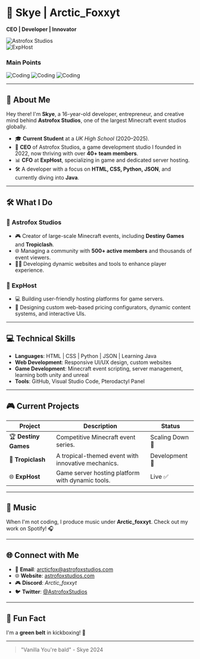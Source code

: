 # 🚀 **Skye | Arctic_Foxxyt**  
**CEO | Developer | Innovator**  

![Astrofox Studios](https://img.shields.io/badge/Astrofox_Studios-CEO-purple?style=flat-square)  
![ExpHost](https://img.shields.io/badge/ExpHost-CFO-blue?style=flat-square)  

### Main Points
![Coding](https://img.shields.io/badge/Python-yellow?style=flat-square)
![Coding](https://img.shields.io/badge/WebDev-red?style=flat-square)
![Coding](https://img.shields.io/badge/Learning-Java-orange?style=flat-square) 

---

## 🌟 **About Me**  
Hey there! I'm **Skye**, a 16-year-old developer, entrepreneur, and creative mind behind **Astrofox Studios**, one of the largest Minecraft event studios globally.  

- 🎓 **Current Student** at a *UK High School* (2020–2025).  
- 💼 **CEO** of Astrofox Studios, a game development studio I founded in 2022, now thriving with over **40+ team members**.  
- 📊 **CFO** at **ExpHost**, specializing in game and dedicated server hosting.  
- 🛠️ A developer with a focus on **HTML, CSS, Python, JSON**, and currently diving into **Java**.  

---

## 🛠️ **What I Do**  

### 🧩 **Astrofox Studios**  
- 🎮 Creator of large-scale Minecraft events, including **Destiny Games** and **Tropiclash**.  
- 🌐 Managing a community with **500+ active members** and thousands of event viewers.  
- 🧑‍💻 Developing dynamic websites and tools to enhance player experience.  

### 🌟 **ExpHost**  
- 💻 Building user-friendly hosting platforms for game servers.  
- 🔧 Designing custom web-based pricing configurators, dynamic content systems, and interactive UIs.  

---

## 💻 **Technical Skills**  
- **Languages**: HTML | CSS | Python | JSON | Learning Java  
- **Web Development**: Responsive UI/UX design, custom websites  
- **Game Development**: Minecraft event scripting, server management, learning both unity and unreal
- **Tools**: GitHub, Visual Studio Code, Pterodactyl Panel  

---

## 🎮 **Current Projects**  

| **Project**        | **Description**                                         | **Status**           |
|---------------------|---------------------------------------------------------|----------------------|
| 🏆 **Destiny Games** | Competitive Minecraft event series.                    | Scaling Down 🚧      |
| 🌴 **Tropiclash**    | A tropical-themed event with innovative mechanics.     | Development 🔨       |
| 🌐 **ExpHost**       | Game server hosting platform with dynamic tools.       | Live ✅              |

---

## 🎵 **Music**  
When I'm not coding, I produce music under **Arctic_foxxyt**. Check out my work on Spotify! 🎧  

---

## 🌐 **Connect with Me**  

- 📧 **Email**: arcticfox@astrofoxstudios.com
- 🌐 **Website**: [astrofoxstudios.com](https://www.astrofoxstudios.com)  
- 🎮 **Discord**: *Arctic_foxxyt*
- 🐦 **Twitter**: [@AstrofoxStudios](https://twitter.com/astrofoxstudios)  

---

## 🚀 **Fun Fact**  
I'm a **green belt** in kickboxing! 🥋  

---

> "Vanilla You're bald" - Skye 2024  
